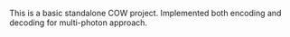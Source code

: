 This is a basic standalone COW project. Implemented both encoding and decoding for multi-photon approach.
